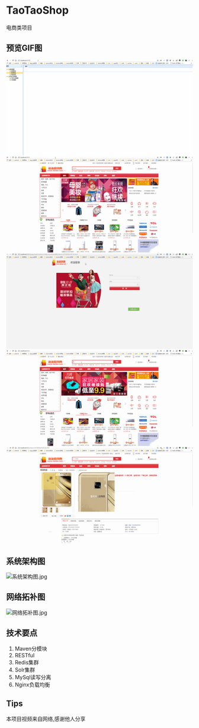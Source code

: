 # TaoTaoShop
电商类项目

## 预览GIF图
![后台管理系统](./gif/后台管理系统.gif)
![前台系统](./gif/前台系统.gif)
![单点登录系统](./gif/单点登录系统.gif)
![搜索系统](./gif/搜索系统.gif)
![订单系统](./gif/订单系统.gif)
## 系统架构图
![系统架构图.jpg](https://ooo.0o0.ooo/2016/11/07/5820a12c0a3ff.jpg)
## 网络拓补图
![网络拓补图.jpg](https://ooo.0o0.ooo/2016/11/07/5820a2bc0964e.jpg)

## 技术要点
1. Maven分模块
2. RESTful
3. Redis集群
4. Solr集群
5. MySql读写分离
6. Nginx负载均衡

## Tips
本项目视频来自网络,感谢他人分享 